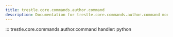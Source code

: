 ```yaml
---
title: trestle.core.commands.author.command
description: Documentation for trestle.core.commands.author.command module
---
```

::: trestle.core.commands.author.command
handler: python
